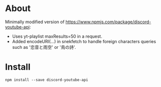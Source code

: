 # About
Minimally modified version of https://www.npmjs.com/package/discord-youtube-api:
- Uses yt-playlist maxResults=50 in a request.
- Added encodeURI(...) in snekfetch to handle foreign characters queries such as '恋音と雨空' or '鳥の詩'.

# Install
```
npm install --save discord-youtube-api
```
